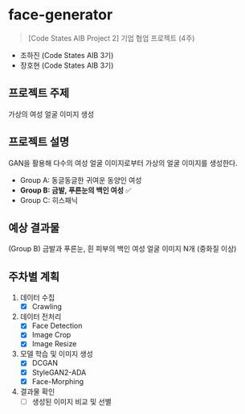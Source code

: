 # face-generator
>[Code States AIB Project 2] 기업 협업 프로젝트 (4주)
- 조하진 (Code States AIB 3기)
- 장호현 (Code States AIB 3기)

## 프로젝트 주제
가상의 여성 얼굴 이미지 생성

## 프로젝트 설명
GAN을 활용해 다수의 여성 얼굴 이미지로부터 가상의 얼굴 이미지를 생성한다.
- Group A: 동글동글한 귀여운 동양인 여성
- **Group B: 금발, 푸른눈의 백인 여성** ✅
- Group C: 히스패닉

## 예상 결과물
(Group B) 금발과 푸른눈, 흰 피부의 백인 여성 얼굴 이미지 N개 (중화질 이상)

## 주차별 계획
1) 데이터 수집
    - [X] Crawling
2) 데이터 전처리
    - [X] Face Detection
    - [X] Image Crop
    - [X] Image Resize
3) 모델 학습 및 이미지 생성
    - [X] DCGAN
    - [X] StyleGAN2-ADA
    - [X] Face-Morphing
4) 결과물 확인
    - [ ] 생성된 이미지 비교 및 선별
